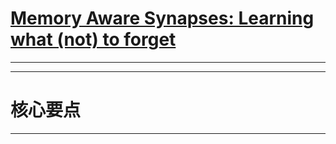 # [Memory Aware Synapses: Learning what (not) to forget](https://dl.acm.org/doi/10.1007/978-3-030-01219-9_9)

---



----

# 核心要点

----
